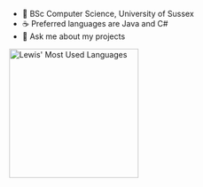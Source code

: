 - 🌱 BSc Computer Science, University of Sussex
- ☕ Preferred languages are Java and C#
- 💬 Ask me about my projects

<a>
  <img align="center" height=233 src="https://github-readme-stats.vercel.app/api/top-langs/?username=LewisRye&layout=compact&hide_border=true&theme=merko" alt="Lewis' Most Used Languages" />
</a>
